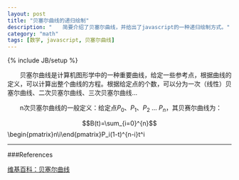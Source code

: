 ```yaml
---
layout: post
title: "贝塞尔曲线的递归绘制"
description: "　　简要介绍了贝塞尔曲线，并给出了javascript的一种递归绘制方式。"
category: "math"
tags: [数学, javascript, 贝塞尔曲线]
---
```

{% include JB/setup %}

　　贝塞尔曲线是计算机图形学中的一种重要曲线，给定一些参考点，根据曲线的定义，可以计算出整个曲线的方程。根据给定点的个数，可以分为一次（线性）贝塞尔曲线、二次贝塞尔曲线、三次贝塞尔曲线...

　　n次贝塞尔曲线的一般定义：给定点$P_0$、$P_1$、$P_2$ ... $P_n$，其贝赛尔曲线为：

$$B(t)=\sum_{i=0}^{n}$$\begin{pmatrix}n\\i\end{pmatrix}P_i(1-t)^{n-i}t^i


<div style="text-align: center;">
    <canvas id="democanvas"  width="300px" height="300px"></canvas>
</div>
<script type="text/javascript">
    var P0 = {x:6, y:6};
    var P1 = {x:100, y:250};
    var P2 = {x:150, y:50};
    var P3 = {x:240, y:260};
    var P4 = {x:290, y:20};
    // var points = new Array();
    // points[0] = {x:60, y:200};
    // points[1] = {x:240, y:60};
    // points[2] = {x:290, y:200};
    // points[3] = {x:70, y:264};
    // points[4] = {x:25, y:20};

    (function()
    {
        var canvas = document.getElementById('democanvas');

        if(canvas.getContext)
        {  
            var ctx = canvas.getContext('2d');  

            renderUI(ctx, arguments);

            var arg = arguments;
            window.setInterval(function(){
                strokeBezierLine(ctx, arg);
            }, 30);
        } 

        function strokeLine(ctx,P0,P1){
            ctx.beginPath(); 
            ctx.lineWidth = 3;
            ctx.lineCap = 'round';
            ctx.strokeStyle = "rgba(205,205,205,1)";
            ctx.moveTo(P0.x,P0.y);
            ctx.lineTo(P1.x,P1.y);
            ctx.stroke();
        }

        function strokeCircle(ctx,p,r)
        {
            ctx.beginPath();
            ctx.arc(p.x, p.y, r, 0, Math.PI*2, true); 
            ctx.stroke();
        }

        var bezierPoints = new Array();
        var t = 0;
        var n = 0;
        var N = 100;

        function strokeBezierLine(ctx, arguments)
        {
            ctx.clearRect(0,0,300,300);
            renderUI(ctx, arguments);
            if(n > N)
            {
                n = 0;
                bezierPoints.length = 0;
            }
            t = n / N;
            bezierPoints[n] = drawMidLine(ctx, t, "rgba(255,0,0,1)", arguments);
            ++n;

            for (var i = 1, len = bezierPoints.length; i < len; ++i)
            {
                ctx.beginPath(); 
                ctx.lineWidth = 2;
                ctx.lineCap = 'round';
                ctx.strokeStyle = "rgba(0, 255, 255, 1)";
                ctx.moveTo(bezierPoints[i-1].x, bezierPoints[i-1].y);
                ctx.lineTo(bezierPoints[i].x, bezierPoints[i].y);
                ctx.stroke();
            }
        }

        function drawMidLine(ctx, t, color, arguments)
        {
            if (arguments.length > 2)
            {
                var arrP = new Array();

                arrP[0] = {
                    x: (1-t)*arguments[0].x + t*arguments[1].x, 
                    y: (1-t)*arguments[0].y + t*arguments[1].y
                };

                for (var i = 1, len = arguments.length; i < len - 1; ++i)
                {
                    arrP[i] = {
                        x: (1-t)*arguments[i].x + t*arguments[i+1].x, 
                        y: (1-t)*arguments[i].y + t*arguments[i+1].y
                    };

                    ctx.beginPath(); 
                    ctx.lineWidth = 2;
                    ctx.lineCap = 'round';
                    ctx.strokeStyle = color;
                    ctx.moveTo(arrP[i-1].x, arrP[i-1].y);
                    ctx.lineTo(arrP[i].x, arrP[i].y);
                    ctx.stroke();
                }

                color = changeColor(color);
                return drawMidLine(ctx, t, color, arrP);
            }
            else
            {
                var P = {
                        x: (1-t)*arguments[0].x + t*arguments[1].x, 
                        y: (1-t)*arguments[0].y + t*arguments[1].y
                    };
                return P;
            }
        }

        function changeColor(color)
        {
            switch (color)
            {
                case "rgba(255,0,0,1)":
                    color = "rgba(0,255,0,1)";
                    break;
                case "rgba(0,255,0,1)":
                    color = "rgba(0,0,255,1)";
                    break;
                case "rgba(0,0,255,1)":
                    color = "rgba(255,0,0,1)";
                    break
                default:
                    color = "rgba(255,0,0,1)";
                    break;
            }
            return color;
        }

        function renderUI(ctx, arguments)
        {
            //绘制起始点、控制点、终点
            for (var i = 0, len = arguments.length; i < len - 1; i++)
            {
                strokeLine(ctx, arguments[i], arguments[i+1]);
            }

            ctx.strokeStyle = "rgba(0,0,0,1)";
            for (var i = 0, len = arguments.length; i < len; i++)
            {
                strokeCircle(ctx, arguments[i], 3);
            }
        }
    })(P0, P1, P2, P3, P4);
</script>

-----------------------------------------------------------------

###References

[维基百科：贝塞尔曲线](http://en.wikipedia.org/wiki/B%C3%A9zier_curve)  
